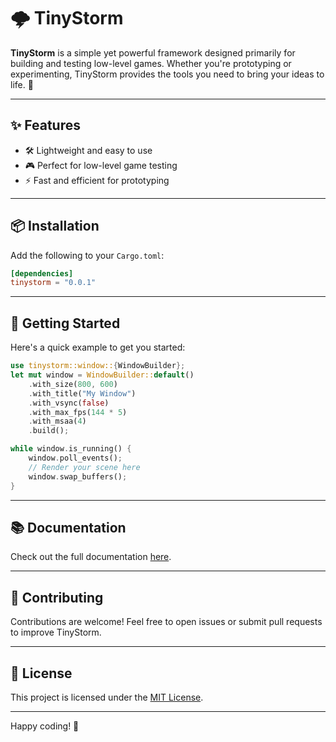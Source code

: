 # 🌩️ TinyStorm

**TinyStorm** is a simple yet powerful framework designed primarily for building and testing low-level games. Whether you're prototyping or experimenting, TinyStorm provides the tools you need to bring your ideas to life. 🚀

---

## ✨ Features

- 🛠️ Lightweight and easy to use
- 🎮 Perfect for low-level game testing
- ⚡ Fast and efficient for prototyping

---

## 📦 Installation

Add the following to your `Cargo.toml`:

```toml
[dependencies]
tinystorm = "0.0.1"
```

---

## 🚀 Getting Started

Here's a quick example to get you started:

```rust
use tinystorm::window::{WindowBuilder};
let mut window = WindowBuilder::default()
    .with_size(800, 600)
    .with_title("My Window")
    .with_vsync(false)
    .with_max_fps(144 * 5)
    .with_msaa(4)
    .build();

while window.is_running() {
    window.poll_events();
    // Render your scene here
    window.swap_buffers();
}
```

---

## 📚 Documentation

Check out the full documentation [here](https://docs.rs/tinystorm).

---

## 🤝 Contributing

Contributions are welcome! Feel free to open issues or submit pull requests to improve TinyStorm.

---

## 📜 License

This project is licensed under the [MIT License](LICENSE).

---

Happy coding! 🎉  